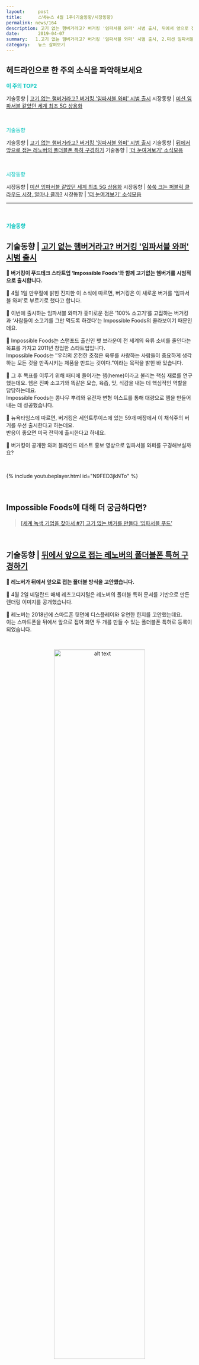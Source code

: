 ```yaml
---
layout:     post
title:      스낵뉴스 4월 1주(기술동향/시장동향) 
permalink: news/164
description: 고기 없는 햄버거라고? 버거킹 '임파서블 와퍼' 시범 출시, 뒤에서 앞으로 접는 레노버의 폴더블폰 특허 구경하기, 미션 임파서블 같았던 세계 최초 5G 상용화, 쑥쑥 크는 퍼블릭 클라우드 시장, 얼마나 클까?
date:       2019-04-07
summary:   1.고기 없는 햄버거라고? 버거킹 '임파서블 와퍼' 시범 출시, 2.미션 임파서블 같았던 세계 최초 5G 상용화
category:   뉴스 살펴보기
---
```


## 헤드라인으로 한 주의 소식을 파악해보세요

<a href="#top3"></a><span style = "color: #00c3bd; font-weight: 700;">이 주의 TOP2</span>

기술동향 | [고기 없는 햄버거라고? 버거킹 '임파서블 와퍼' 시범 출시](#nomeatHamburger_tech_04_05)
시장동향 | [미션 임파서블 같았던 세계 최초 5G 상용화](#first5G_market_04_05)


<br>

<a href="#tech"></a><span style = "color: #00c3bd">기술동향</span>

기술동향 | [고기 없는 햄버거라고? 버거킹 '임파서블 와퍼' 시범 출시](#nomeatHamburger_tech_04_05)
기술동향 | [뒤에서 앞으로 접는 레노버의 폴더블폰 특허 구경하기](#renovoFolablePhone_tech_04_05)
기술동향 | ['더 눈여겨보기' 소식모음](#morethings_tech_04_05)

<br>


<a href="#market"></a><span style = "color: #00c3bd">시장동향</span>

시장동향 | [미션 임파서블 같았던 세계 최초 5G 상용화](#first5G_market_04_05)
시장동향 | [쑥쑥 크는 퍼블릭 클라우드 시장, 얼마나 클까?](#publicCloud_market_04_05)
시장동향 | ['더 눈여겨보기' 소식모음](#morethings_market_04_05)

- - -

<br>

#### <a name="tech"></a><span style = "color: #00c3bd">기술동향</span>

## <a name="nomeatHamburger_tech_04_05"></a>기술동향 | [고기 없는 햄버거라고? 버거킹 '임파서블 와퍼' 시범 출시](https://www.huffingtonpost.kr/entry/story_kr_5ca1fbd4e4b00ba632801e8e)

<strong> 🍔 버거킹이 푸드테크 스타트업 ‘Impossible Foods’와 함께 고기없는 햄버거를 시범적으로 출시합니다. </strong>

📍 4월 1일 만우절에 밝힌 진지한 이 소식에 따르면, 버거킹은 이 새로운 버거를 ‘임파서블 와퍼’로 부르기로 했다고 합니다.

📍 이번에 출시하는 임파서블 와퍼가 흥미로운 점은 ’100% 소고기‘를 고집하는 버거킹과 ‘사람들이 소고기를 그만 먹도록 하겠다’는 Impossible Foods의 콜라보이기 때문인데요.

📍 Impossible Foods는 스탠포드 출신인 팻 브라운이 전 세계의 육류 소비를 줄인다는 목표를 가지고 2011년 창업한 스타트업입니다.   
Impossible Foods는 ″우리의 온전한 초점은 육류를 사랑하는 사람들이 중요하게 생각하는 모든 것을 만족시키는 제품을 만드는 것이다.”이라는 목적을 밝힌 바 있습니다.

📍 그 후 목표를 이루기 위해 패티에 들어가는 헴(heme)이라고 불리는 핵심 재료를 연구했는데요. 
헴은 진짜 소고기와 똑같은 모습, 육즙, 맛, 식감을 내는 데 핵심적인 역할을 담당하는데요.   
Impossible Foods는 콩나무 뿌리와 유전자 변형 이스트를 통해 대량으로 헴을 만들어내는 데 성공했습니다.

📍 뉴욕타임스에 따르면, 버거킹은 세인트루이스에 있는 59개 매장에서 이 채식주의 버거를 우선 출시한다고 하는데요.   
반응이 좋으면 미국 전역에 출시한다고 하네요. 

📍 버거킹이 공개한 와퍼 블라인드 테스트 홍보 영상으로 임파서블 와퍼를 구경해보실까요?

<br>

{% include youtubeplayer.html id="N9FED3jkNTo" %}

<br>


## Impossible Foods에 대해 더 궁금하다면?

> [[세계 녹색 기업을 찾아서 #7] 고기 없는 버거를 만들다 ‘임파서블 푸드’](https://platum.kr/archives/94973)

<br>

## <a name="renovoFolablePhone_tech_04_05"></a>기술동향 | [뒤에서 앞으로 접는 레노버의 폴더블폰 특허 구경하기](https://news.naver.com/main/read.nhn?mode=LSD&mid=shm&sid1=105&oid=092&aid=0002159237)

<strong> 📱 레노버가 뒤에서 앞으로 접는 폴더블 방식을 고안했습니다.</strong>

📍 4월 2일 네덜란드 매체 레츠고디지털은 레노버의 폴더블 특허 문서를 기반으로 만든 렌더링 이미지를 공개했습니다.

📍 레노버는 2018년에 스마트폰 뒷면에 디스플레이와 유연한 힌지를 고안했는데요.   
이는 스마트폰을 뒤에서 앞으로 접어 화면 두 개를 만들 수 있는 폴더블폰 특허로 등록이 되었습니다. 

<br>

<p align ="middle">    
 <img src="https://img.purch.com/lenovo-foldable-phone-render/w/755/aHR0cDovL21lZGlhLmJlc3RvZm1pY3JvLmNvbS8zL1IvODMwODcxL29yaWdpbmFsL29wdm91d2JhcmUtc21hcnRwaG9uZS5qcGc=" alt="alt text" width = "70%">
</p>

{: refdef: style="text-align: center;"}
###### _자료: 레츠고디지털_
{: refdef}


<br>


📍 해당 특허의 핵심은 유연한 힌지를 채택해 사용자가 다양한 방법으로 스마트폰을 접을 수 있도록 한 점이라고 하네요.

📍 앞으로 접으면 숨겨져 있던 두 번째 디스플레이가 나타나고, 화면을 좀 더 많이 접으면 주머니에 넣을만한 사이즈로 변해 앞 화면을 보호하게 됩니다.   
카메라는 앞 뒷 면에 배치되어 있고, 스피커는 상단에 위치하고 있네요.

📍 올해 레노버는 모토로라 브랜드를 통해 첫 폴더블 스마트폰 ‘모토로라 레이저 2019’를 선보일 예정입니다. 

## 모토로라 레이저 2019 소식이 살짝 궁금하다면?

> [모토로라 '레이저' 폴더블폰 추정 디자인 유출](https://hypebeast.kr/2019/1/motorola-razr-smartphone-remake-foldable-price-lenovo)

<br>


- - -

## <a name="morethings_tech_04_05"></a>이런 기술동향도 눈여겨보기

> [中 유비텍, 마블과 손잡고 '아이언맨' 로봇 출시](http://www.irobotnews.com/news/articleView.html?idxno=16823)

> [현대차, 해외에 AI 리서치 센터 짓는다](https://www.hankyung.com/article/2019040418831)

- - -


## 소셜 플랫폼에서 스낵뉴스 받아보기

<a class="button_post_a" href="https://www.facebook.com/groups/2025149054465611/?ref=group_browse_new" onclick="ga('send', 'event', 'post', 'click', 'facebook');" ><button class="button_post_refer">페이스북 그룹 가기</button></a>
<a class="button_post_a" href="https://goo.gl/forms/wf7tAS667BXFi04k2" onclick="ga('send', 'event', 'post', 'click', 'kakao');" ><button class="button_post_refer" >카카오 오픈챗 가기</button></a>

- - -

<br>


#### <a name="market"></a><span style = "color: #00c3bd">시장동향</span>

## <a name="first5G_market_04_05"></a>시장동향 | [미션 임파서블 같았던 세계 최초 5G 상용화](https://www.bloter.net/archives/335809)

<strong> 🔥 한국이 세계 최초로 5G 상용화에 성공했습니다. </strong>

📍 4월 3일 밤 11시, SK,KT,LG 통신 3사가 5G 상용화 서비스를 시작했습니다. 

📍 이동통신 3사는 각사의 5G 최초 가입자들을 대상으로 ‘갤럭시S10 5G’를 개통했는데요.  
상용화는 애초에 5일로 예정되어 있었지만, 미국의 이동통신사 버라이즌이 5G 상용화 계획을 4월 4일로 앞당긴다는 소식이 전해지게 되면서 긴급히 상용화를 하게 되었습니다.

📍 사실 버라이즌은 4월 11일 5G 서비스를 개시할 예정이었습니다. 
미국에서는 버라이즌이 당장이라도 5G를 시작할 수 있다는 예측이 흘러나왔었는데요. 

📍 버라이즌의 동향이 한국에도 알려지면서 한국 과학기술정보통신부(과기정통부)는 통신 3사와 긴박하게 논의에 들어갔는데요. 

📍 상용화를 하게 된 배경에 통신사 관계자는 "버라이즌도 세계 최초 5G라는 타이틀에 욕심을 갖고 모토롤라 폰에 5G 모뎀을 장착하는 '변칙적' 방법을 써서라도 5G 서비스를 강행하려고 했다. 이런 상황에서 이미 국내는 5G를 개통할 준비가 됐는데 5일까지 기다릴 필요가 있느냐는 공감대가 형성됐고 긴급하게 밤에 개통하게 됐다"라고 설명해주었습니다. 

📍 사실 야간 시간대인 밤 11시는 일반적으로 개통이 되지않는 시간대입니다만, 작전처럼 이뤄진 5G 서비스 개통을 통해 한국은 세계 최초 타이틀을 따내는 데 성공했습니다.

📍 참고로 SKT는 엑소의 백현과 카이, 김연아, ‘페이커’ 이상혁 선수 등을 대상으로 1번째 5G 서비스 개통을 시작했다고 하네요.
일반 사용자들은 4월 5일부터 5G 서비스에 가입할 수 있다고 합니다.

## 5G의 전망이 궁금하다면? 

> [5G는 다른 산업을 얼마나 어떻게 키울까](http://www.zdnet.co.kr/view/?no=20180708171904)

<br>


## <a name="publicCloud_market_04_05"></a>시장동향 | [쑥쑥 크는 퍼블릭 클라우드 시장, 얼마나 클까?](http://www.econovill.com/news/articleView.html?idxno=360104)

<strong> 📈 퍼블릭 클라우드 시장이 2019년 폭발적인 성장세를 보여줄지도 모르겠습니다. </strong>

📍 4월 3일 시장조사업체 가트너는 올해 퍼블릭 클라우드 시장의 규모를 2018년 1824억달러 대비 17.5% 증가한 2143억달러에 이를 것이라고 전망했는데요.

📍 그 중 가장 빠르게 성장하는 분야는 클라우드 시스템 인프라 서비스 및 서비스형 인프라(IaaS) 분야라고 하는데요.   
IaaS 분야는 2018년 305억 달러에서 27.5% 성장해 2019년에는 389억 달러에 이를 것으로 예상된다고 합니다. 

📍 가트너의 리서치 디렉터인 시드 내그 (Sid Nag)는 “모든 업체들의 비즈니스 모델 및 매출 성장세는 기업들의 클라우드 우선 전략 채택이 증가하는 현상에 따른 영향을 받는다. 우리가 지금 보고 있는 것은 그저 시작에 불과하다." 라고 말했습니다. 

📍 가트너는 2022년까지 클라우드 서비스 시장 규모 및 성장세가 전체 IT 서비스 성장세의 약 3배에 이를 것으로 예상한다고 밝혔는데요.  

📍 IaaS 뿐만 아니라 클라우드 애플리케이션 서비스(SaaS)분야도 빠르게 성장하고 있습니다.   
SaaS 분야의 매출은 2019년 948억 달러에서 2022년에는 1437억 달러로 꾸준히 증가할 전망입니다. 

📍 현재 국내에서도 SaaS 사용자(엔드유저) 지출액은 지속적으로 증가해 2018년 약 7787억원 → 2022년 약 1조 5745억원에 이를 것으로 예상된다고 하네요. 


## SaaS에 대해 조금 더 궁금하다면?

> [기업이 'SaaS'를 주목해야 하는 세 가지 이유](http://it.donga.com/25782/) 

<br>

- - -

## <a name="morethings_market_04_05"></a>이런 재미난 시장동향도 눈여겨보기

> [미국도, 한국도 인공지능에 돈이 몰려요!](https://news.naver.com/main/read.nhn?mode=LSD&mid=shm&sid1=105&oid=366&aid=0000430553)

> [진짜 땅파서 장사하는데 노다지인 끝판왕 등장](https://news.joins.com/article/23429343)

> [2030년에는 노인가구가 8억이나?..](https://news.naver.com/main/read.nhn?mode=LSD&mid=shm&sid1=105&oid=028&aid=0002448688)

> ['포켓몬고' 매출이 25억 달러라고?](http://www.zdnet.co.kr/view/?no=20190404090633)


- - -



